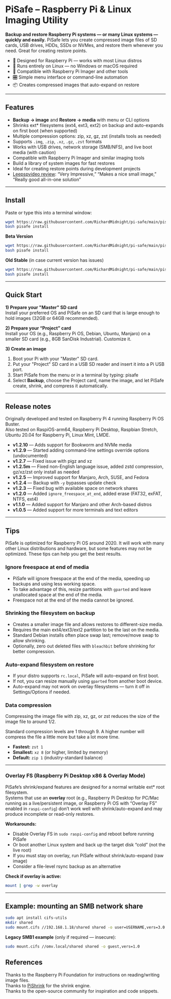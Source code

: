 # PiSafe – Raspberry Pi & Linux Imaging Utility

**Backup and restore Raspberry Pi systems — or many Linux systems — quickly and easily.**
PiSafe lets you create compressed image files of SD cards, USB drives, HDDs, SSDs or NVMes, and restore them whenever you need. Great for creating restore points. 

- 🍓 Designed for Raspberry Pi — works with most Linux distros  
- 🐧 Runs entirely on Linux — no Windows or macOS required  
- 💾 Compatible with Raspberry Pi Imager and other tools  
- 🎛 Simple menu interface or command-line automation  
- 📦 Creates compressed images that auto-expand on restore

---

## Features
- **Backup → image** and **Restore → media** with menu or CLI options  
- Shrinks ext* filesystems (ext4, ext3, ext2) on backup and auto-expands on first boot (when supported)  
- Multiple compression options: zip, xz, gz, zst (installs tools as needed)  
- Supports `.img`, `.zip`, `.xz`, `.gz`, `.zst` formats  
- Works with USB drives, network storage (SMB/NFS), and live boot media (with caution)  
- Compatible with Raspberry Pi Imager and similar imaging tools  
- Build a library of system images for fast restores  
- Ideal for creating restore points during development projects  
- [Leepspvideo review](https://www.youtube.com/watch?v=XP6ycUR9Ih0): “Very Impressive,” “Makes a nice small image,” “Really good all-in-one solution”
---

## Install
Paste or type this into a terminal window:

```bash
wget https://raw.githubusercontent.com/RichardMidnight/pi-safe/main/pisafe -O pisafe
bash pisafe install
```

**Beta Version**
```bash
wget https://raw.githubusercontent.com/RichardMidnight/pi-safe/main/pisafe_beta -O pisafe
bash pisafe install
```

**Old Stable** (in case current version has issues)
```bash
wget https://raw.githubusercontent.com/RichardMidnight/pi-safe/main/pisafe_1.2.9 -O pisafe
bash pisafe install
```

---

## Quick Start

**1) Prepare your "Master" SD card**  
Install your preferred OS and PiSafe on an SD card that is large enough to hold images (32GB or 64GB recommended).

**2) Prepare your “Project” card**  
Install your OS (e.g., Raspberry Pi OS, Debian, Ubuntu, Manjaro) on a smaller SD card (e.g., 8GB SanDisk Industrial). Customize it.

**3) Create an image**
1. Boot your Pi with your "Master" SD card.  
2. Put your "Project" SD card in a USB SD reader and insert it into a Pi USB port.  
3. Start PiSafe from the menu or in a terminal by typing: pisafe
4. Select **Backup**, choose the Project card, name the image, and let PiSafe create, shrink, and compress it automatically.

---

## Release notes

Originally developed and tested on Raspberry Pi 4 running Raspberry Pi OS Buster.  
Also tested on RaspiOS-arm64, Raspberry Pi Desktop, Raspbian Stretch, Ubuntu 20.04 for Raspberry Pi, Linux Mint, LMDE.

- **v1.2.10** — Adds support for Bookworm and NVMe media  
- **v1.2.9** — Started adding command-line settings override options (undocumented)  
- **v1.2.7** — Fixed issue with pigz and xz  
- **v1.2.5m** — Fixed non-English language issue, added zstd compression, gz/xz/zst only install as needed  
- **v1.2.5** — Improved support for Manjaro, Arch, SUSE, and Fedora  
- **v1.2.4** — Backup with `-y` bypasses update check  
- **v1.2.3** — Fixed bug with available space on network shares  
- **v1.2.0** — Added `ignore_freespace_at_end`, added erase (FAT32, exFAT, NTFS, ext4)  
- **v1.1.0** — Added support for Manjaro and other Arch-based distros  
- **v1.0.5** — Added support for more terminals and text editors

---

## Tips

PiSafe is optimized for Raspberry Pi OS around 2020. It will work with many other Linux distributions and hardware, but some features may not be optimized. These tips can help you get the best results.

### Ignore freespace at end of media
- PiSafe will ignore freespace at the end of the media, speeding up backups and using less working space.  
- To take advantage of this, resize partitions with `gparted` and leave unallocated space at the end of the media.  
- Freespace not at the end of the media cannot be ignored.

### Shrinking the filesystem on backup
- Creates a smaller image file and allows restores to different-size media.
- Requires the main ext4/ext3/ext2 partition to be the last on the media.
- Standard Debian installs often place swap last; remove/move swap to allow shrinking.
- Optionally, zero out deleted files with `bleachbit` before shrinking for better compression.

### Auto-expand filesystem on restore
- If your distro supports `rc.local`, PiSafe will auto-expand on first boot.  
- If not, you can resize manually using `gparted` from another boot device.
- Auto-expand may not work on overlay filesystems — turn it off in Settings/Options if needed.

### Data compression
Compressing the image file with zip, xz, gz, or zst reduces the size of the image file to around 1/2.

Standard compression levels are 1 through 9. A higher number will compress the file a little more but take a lot more time.
- **Fastest:** `zst 1`  
- **Smallest:** `xz 8` (or higher, limited by memory)  
- **Default:** `zip 1` (industry-standard balance)
---

### Overlay FS (Raspberry Pi Desktop x86 & Overlay Mode)

PiSafe’s shrink/expand features are designed for a normal writable ext* root filesystem.  
Systems that use an **overlay** root (e.g., Raspberry Pi Desktop for PC/Mac running as a live/persistent image, or Raspberry Pi OS with “Overlay FS” enabled in `raspi-config`) don’t work well with shrink/auto-expand and may produce incomplete or read-only restores.

**Workarounds:**
- Disable Overlay FS in `sudo raspi-config` and reboot before running PiSafe  
- Or boot another Linux system and back up the target disk “cold” (not the live root)  
- If you must stay on overlay, run PiSafe without shrink/auto-expand (raw image)  
- Consider a file-level rsync backup as an alternative

**Check if overlay is active:**
```bash
mount | grep -w overlay
```
---

## Example: mounting an SMB network share

```bash
sudo apt install cifs-utils
mkdir shared
sudo mount.cifs //192.168.1.18/shared shared -o user=USERNAME,vers=3.0
```

**Legacy SMB1 example** (only if required — insecure):
```bash
sudo mount.cifs //omv.local/shared shared -o guest,vers=1.0
```


## References
Thanks to the Raspberry Pi Foundation for instructions on reading/writing image files.  
Thanks to [PiShrink](https://github.com/Drewsif/PiShrink) for the shrink engine.  
Thanks to the open-source community for inspiration and code snippets.
